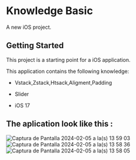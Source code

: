 # Knowledge Basic

A new iOS project.

## Getting Started

This project is a starting point for a iOS application.

This application contains the following knowledge:
  
- Vstack,Zstack,Htsack,Aligment,Padding
  
- Slider

- iOS 17

## The aplication look like this :

![Captura de Pantalla 2024-02-05 a la(s) 13 59 03](https://github.com/user-attachments/assets/7fde5fa6-5a5d-46ed-863e-67f8185a583c)
![Captura de Pantalla 2024-02-05 a la(s) 13 58 36](https://github.com/user-attachments/assets/36f7bf5d-68e8-4f2c-8dc1-0187b98b9e35)
![Captura de Pantalla 2024-02-05 a la(s) 13 58 05](https://github.com/user-attachments/assets/064711ee-5f42-4fb4-a1e3-c4f328d4a40d)
